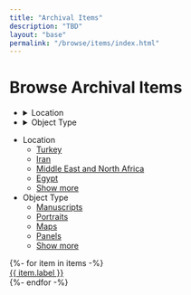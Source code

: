 ```yaml
---
title: "Archival Items"
description: "TBD"
layout: "base"
permalink: "/browse/items/index.html"
---
```


<h1 class="px-5 pb-2 md:pt-3 md:pb-9 text-3xl md:text-5xl font-bold">Browse Archival Items</h1>

<div class="md:flex px-5 pb-10">
  <aside class="flex-none top-0">
    <ul class="md:hidden menu menu-horizontal rounded-box border border-neutral-300 w-full mb-5">
      <li>
      <details closed>
        <summary class="font-bold">Location</summary>
        <ul>
          <li><a href="">Turkey</a></li>
          <li><a href="">Iran</a></li>
          <li><a href="">Middle East and North Africa</a></li>
          <li><a href="">Egypt</a></li>
          <li><a href="">Show more</a></li>
        </ul>
      </details>
      </li>
      <li>
      <details closed>
        <summary class="font-bold">Object Type</summary>
        <ul>
          <li><a href="">Manuscripts</a></li>
          <li><a href="">Portraits</a></li>
          <li><a href="">Maps</a></li>
          <li><a href="">Panels</a></li>
          <li><a href="">Show more</a></li>
        </ul>
      </details>
      </li>
    </ul>
    <ul class="hidden md:block">
      <li class="pb-5">
        <div class="font-bold text-2xl mb-1">Location</div>
        <ul>
          <li><a href="">Turkey</a></li>
          <li><a href="">Iran</a></li>
          <li><a href="">Middle East and North Africa</a></li>
          <li><a href="">Egypt</a></li>
          <li><a class="italic" href="">Show more</a></li>
        </ul>
      </li>
      <li class="pb-5">
        <div class="font-bold text-2xl mb-1">Object Type</div>
        <ul>
          <li><a href="">Manuscripts</a></li>
          <li><a class="font-bold text-accent" href="">Portraits</a></li>
          <li><a href="">Maps</a></li>
          <li><a href="">Panels</a></li>
          <li><a class="italic" href="">Show more</a></li>
        </ul>
      </li>
    </ul>
  </aside>
  <main class="flex-auto md:px-10">
    <div class="grid grid-cols-3 md:grid-cols-4 lg:grid-cols-5 gap-10 gap-y-5 items-center">
      {%- for item in items -%}
        <div class="mb-8">
          <a href="{{ '/item/' | append: item.id | url }}">
            <img 
              src="{{ item.full_url | url }}"
              alt=""
              class="max-w-full h-auto"
            >
            <div class="mt-1 text-base leading-[1.4]">
              {{ item.label }}
            </div>
          </a>
        </div>
      {%- endfor -%}
    </div>
  </main>
</div>
